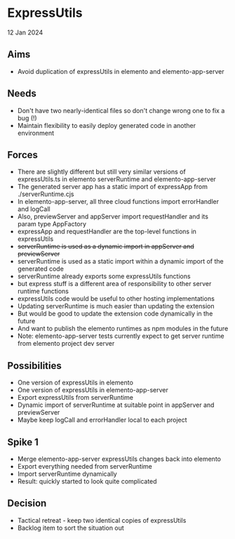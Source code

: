 ExpressUtils
============

12 Jan 2024


Aims
----

- Avoid duplication of expressUtils in elemento and elemento-app-server

Needs
-----

- Don't have two nearly-identical files so don't change wrong one to fix a bug (!)
- Maintain flexibility to easily deploy generated code in another environment

Forces
------

- There are slightly different but still very similar versions of expressUtils.ts in elemento serverRuntime and elemento-app-server
- The generated server app has a static import of expressApp from ./serverRuntime.cjs
- In elemento-app-server, all three cloud functions import errorHandler and logCall
- Also, previewServer and appServer import requestHandler and its param type AppFactory
- expressApp and requestHandler are the top-level functions in expressUtils
- ~~serverRuntime is used as a dynamic import in appServer and previewServer~~
- serverRuntime is used as a static import within a dynamic import of the generated code
- serverRuntime already exports some expressUtils functions
- but express stuff is a different area of responsibility to other server runtime functions
- expressUtils code would be useful to other hosting implementations
- Updating serverRuntime is much easier than updating the extension
- But would be good to update the extension code dynamically in the future
- And want to publish the elemento runtimes as npm modules in the future
- Note: elemento-app-server tests currently expect to get server runtime from elemento project dev server

Possibilities
-------------

- One version of expressUtils in elemento
- One version of expressUtils in elemento-app-server
- Export expressUtils from serverRuntime
- Dynamic import of serverRuntime at suitable point in appServer and previewServer
- Maybe keep logCall and errorHandler local to each project

Spike 1
-------

- Merge elemento-app-server expressUtils changes back into elemento
- Export everything needed from serverRuntime
- Import serverRuntime dynamically
- Result: quickly started to look quite complicated

Decision
--------

- Tactical retreat - keep two identical copies of expressUtils
- Backlog item to sort the situation out
